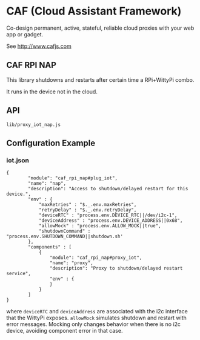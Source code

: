 # CAF (Cloud Assistant Framework)

Co-design permanent, active, stateful, reliable cloud proxies with your web app or gadget.

See http://www.cafjs.com

## CAF RPI NAP

This library shutdowns and restarts after certain time a RPi+WittyPi combo.

It runs in the device not in the cloud.

## API

    lib/proxy_iot_nap.js

## Configuration Example

### iot.json

    {
            "module": "caf_rpi_nap#plug_iot",
            "name": "nap",
            "description": "Access to shutdown/delayed restart for this device.",
            "env" : {
                "maxRetries" : "$._.env.maxRetries",
                "retryDelay" : "$._.env.retryDelay",
                "deviceRTC" : "process.env.DEVICE_RTC||/dev/i2c-1",
                "deviceAddress" : "process.env.DEVICE_ADDRESS||0x68",
                "allowMock" : "process.env.ALLOW_MOCK||true",
                "shutdownCommand" : "process.env.SHUTDOWN_COMMAND||shutdown.sh'
            },
            "components" : [
                {
                    "module": "caf_rpi_nap#proxy_iot",
                    "name": "proxy",
                    "description": "Proxy to shutdown/delayed restart service",
                    "env" : {
                    }
                }
            ]
    }

where `deviceRTC` and `deviceAddress` are associated with the i2c interface that the WittyPi exposes. `allowMock` simulates shutdown and restart with error messages. Mocking only changes behavior when there is no i2c device, avoiding component error in that case.
